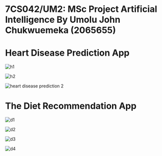 # 7CS042/UM2: MSc Project Artificial Intelligence By Umolu John Chukwuemeka (2065655) <br>
# Heart Disease Prediction App
![h1](https://user-images.githubusercontent.com/106328663/235750177-6c4dca73-e1da-4661-80f2-9af3734c5762.png) <br>

![h2](https://user-images.githubusercontent.com/106328663/235750263-74c0ab59-7fe1-4b23-912d-a796604c2818.png) <br>

![heart disease prediction 2](https://user-images.githubusercontent.com/106328663/225674803-56958c9e-9a72-4f16-942f-6d07715bb11d.png) <br>

# The Diet Recommendation App <br>
![d1](https://user-images.githubusercontent.com/106328663/235749551-e40881ef-e8b6-4627-974b-ce49ea7e912d.png) <br>

![d2](https://user-images.githubusercontent.com/106328663/235749637-7df4e8a5-e701-45a4-92ce-85b12f5b8067.png) <br>

![d3](https://user-images.githubusercontent.com/106328663/235749776-e78367fe-1c4f-44d7-a116-7140e5be820a.png) <br>

![d4](https://user-images.githubusercontent.com/106328663/235749838-c5fa214b-a4f3-4a5f-91f8-b742737cd901.png) <br>



